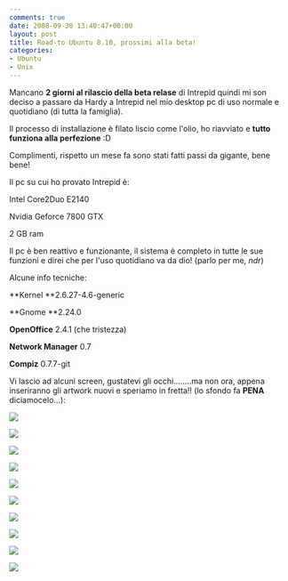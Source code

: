 ```yaml
---
comments: true
date: 2008-09-30 13:40:47+00:00
layout: post
title: Road-to Ubuntu 8.10, prossimi alla beta!
categories:
- Ubuntu
- Unix
---
```


Mancano **2 giorni al rilascio della beta relase** di Intrepid quindi mi son deciso a passare da Hardy a Intrepid nel mio desktop pc di uso normale e quotidiano (di tutta la famiglia).

Il processo di installazione è filato liscio come l'olio, ho riavviato e **tutto funziona alla perfezione** :D

Complimenti, rispetto un mese fa sono stati fatti passi da gigante, bene bene!

Il pc su cui ho provato Intrepid è:


Intel Core2Duo E2140




Nvidia Geforce 7800 GTX




2 GB ram



Il pc è ben reattivo e funzionante, il sistema è completo in tutte le sue funzioni e direi che per l'uso quotidiano va da dio! (parlo per me, _ndr_)

Alcune info tecniche:


**Kernel **2.6.27-4.6-generic




**Gnome **2.24.0




**OpenOffice** 2.4.1 (che tristezza)




**Network Manager** 0.7




**Compiz** 0.7.7-git



Vi lascio ad alcuni screen, gustatevi gli occhi........ma non ora, appena inseriranno gli artwork nuovi e speriamo in fretta!! (lo sfondo fa **PENA** diciamocelo...):

[![](http://www.allfreeportal.com/imghost/thumbs/103936Schermata-3.png)](http://www.allfreeportal.com/imghost/viewer.php?id=103936Schermata-3.png)

[![](http://www.allfreeportal.com/imghost/thumbs/572410Schermata.png)](http://www.allfreeportal.com/imghost/viewer.php?id=572410Schermata.png)

[![](http://www.allfreeportal.com/imghost/thumbs/873269Schermata-9.png)](http://www.allfreeportal.com/imghost/viewer.php?id=873269Schermata-9.png)

[![](http://www.allfreeportal.com/imghost/thumbs/869226Schermata-1.png)](http://www.allfreeportal.com/imghost/viewer.php?id=869226Schermata-1.png)

[![](http://www.allfreeportal.com/imghost/thumbs/766455Schermata-2.png)](http://www.allfreeportal.com/imghost/viewer.php?id=766455Schermata-2.png)

[![](http://www.allfreeportal.com/imghost/thumbs/528911Schermata-4.png)](http://www.allfreeportal.com/imghost/viewer.php?id=528911Schermata-4.png)

[![](http://www.allfreeportal.com/imghost/thumbs/230286Schermata-6.png)](http://www.allfreeportal.com/imghost/viewer.php?id=230286Schermata-6.png)

[![](http://www.allfreeportal.com/imghost/thumbs/171498Schermata-5.png)](http://www.allfreeportal.com/imghost/viewer.php?id=171498Schermata-5.png)

[![](http://www.allfreeportal.com/imghost/thumbs/190155Schermata-8.png)](http://www.allfreeportal.com/imghost/viewer.php?id=190155Schermata-8.png)

[![](http://www.allfreeportal.com/imghost/thumbs/368168Schermata-7.png)](http://www.allfreeportal.com/imghost/viewer.php?id=368168Schermata-7.png)

